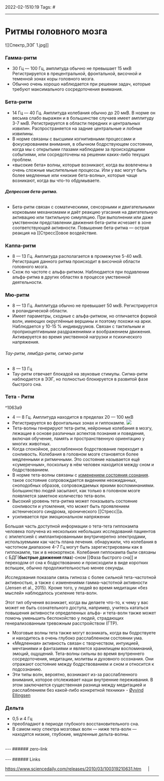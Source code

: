 2022-02-1510:19
Tags: #

---
# Ритмы головного мозга
![[Спектр_ЭЭГ 1.jpg]]
### **Гамма-ритм** 
- 30 Гц — 100 Гц, амплитуда обычно не превышает 15 мкВ Регистрируется в прецентральной, фронтальной, височной и теменной зонах коры головного мозга.
- Обычно очень хорошо наблюдается при решении задач, которые требуют максимального сосредоточения внимания.

### Бета-ритм
- 14 Гц — 40 Гц. Амплитуда колебания обычно до 20 мкВ. В норме он весьма слабо выражен и в большинстве случаев имеет амплитуду 3-7 мкВ. Регистрируется в области передних и центральных извилин. Распространяется на задние центральные и лобные извилины.
- В норме связаны с высшими когнитивными процессами и фокусированием внимания, в обычном бодрствующем состоянии, когда мы с открытыми глазами наблюдаем за происходящими событиями, или сосредоточены на решении каких-либо текущих проблем.
- «высокие бета» волны, которые возникают, когда вы вовлечены в очень сложные мыслительные процессы. Или у вас могут быть более медленные или «низкие бета-волны», которые чаще возникают, когда вы что-то обдумываете.  
###### **Депрессия бета-ритма.**
- Бета-ритм связан с соматическими, сенсорными и двигательными корковыми механизмами и даёт реакцию угасания на двигательную активацию или тактильную симуляцию. При выполнении или даже умственном представлении движения бета-ритм исчезает в зоне соответствующей активности. Повышение бета-ритма — острая реакция на [[Стресс]]овое воздействие.

### Каппа-ритм
- 8 — 13 Гц. Амплитуда располагается в промежутке 5-40 мкВ. Регистрация данного ритма происходит в височной области головного мозга.
- Схож по частоте с альфа-ритмом. Наблюдается при подавлении альфа-ритма в других областях в процессе умственной деятельности.

### Мю-ритм
- 8 — 13 Гц. Амплитуда обычно не превышает 50 мкВ. Регистрируется в роландической области.
- Имеет параметры, сходные с альфа-ритмом, но отличается формой волн, имеющих округлённые вершины и поэтому похожи на арки. Наблюдается у 10-15 % индивидуумов. Связан с тактильным и проприоцептивными раздражениями и воображением движения. Активируется во время умственной нагрузки и психического напряжения.
###### Тау-ритм, лямбда-ритм, сигма-ритм
- 8 — 13 Гц
- Тау-ритм отвечает блокадой на звуковые стимулы. Сигма-ритм наблюдается в ЭЭГ, но полностью блокируется в развитой фазе быстрого сна.

### Тета - Ритм

^1063a9

- 4 — 8 Гц. Амплитуда находится в пределах 20 —  100 мкВ
- Регистрируется во фронтальных зонах и гиппокампе.
![](https://upload.wikimedia.org/wikipedia/commons/5/58/Normal_EEG_of_mouse.png)
- Тета-волны генерируют тета-ритм, нейронные колебания в мозгу, лежащие в основе различных аспектов познания и поведения, включая обучение, память и пространственную ориентацию у многих животных.
- Когда спокойное, расслабленное бодрствование переходит в сонливость. Колебания в головном мозге становятся более медленными и ритмичными. Это состояние называется ещё «сумеречным», поскольку в нём человек находится между сном и бодрствованием.
- В норме тета-волны связаны с [изменением состояния сознания](https://ru.wikipedia.org/wiki/%D0%98%D0%B7%D0%BC%D0%B5%D0%BD%D1%91%D0%BD%D0%BD%D0%BE%D0%B5_%D1%81%D0%BE%D1%81%D1%82%D0%BE%D1%8F%D0%BD%D0%B8%D0%B5_%D1%81%D0%BE%D0%B7%D0%BD%D0%B0%D0%BD%D0%B8%D1%8F "Изменённое состояние сознания"). такое состояние сопровождается видением неожиданных, сноподобных образов, сопровождаемых яркими воспоминаниями. Большинство людей засыпают, как только в головном мозге появляется заметное количество тета-волн.
- Высокий уровень тета-ритма может показывать состояние сонливости и утомления, что может быть проявлением астенического синдрома, хронического [[Стресс]]а.
- усиливается при эмоциональном напряжении

Большая часть доступной информации о тета-тета гиппокампа человека получена из нескольких небольших исследований пациентов с эпилепсией с имплантированными внутричерепно электродами, используемыми как часть плана лечения. обнаружили, что колебания в частотном диапазоне 4–7 Гц могут быть зарегистрированы как в гиппокампе, так и в неокортексе. Колебания гиппокампа были связаны с БДГ(**быстрые движения глаз**)-сном [[Фаза быстрого сна]] и переходом от сна к бодрствованию и происходили в виде коротких вспышек, обычно продолжительностью менее секунды.

Исследования показали связь гипноза с более сильной тета-частотной активностью, а также с изменениями гамма-частотной активности (Jensen et al., 2015). Кроме того, у людей во время медитации «без мыслей» наблюдалось усиление тета-волн.

Этот тип обучения возникает, когда вы делаете что-то, к чему у вас может не быть сознательного доступа, например, учитесь кататься
повышения активности определенных альфа- и тета-волн также может помочь уменьшить беспокойство у людей, страдающих генерализованным тревожным расстройством (ГТР).
- Мозговые волны тета также могут возникать, когда вы бодрствуете и находитесь в очень глубоко расслабленном состоянии ума.
- «Медленная» активность связан с творчеством, интуицией, мечтаниями и фантазиями и является хранилищем воспоминаний, эмоций, ощущений. Тета-волны сильны во время внутреннего сосредоточения, медитации, молитвы и духовного осознания. Они отражают состояние между бодрствованием и сном и относится к подсознанию.
- Эти типы волн, вероятно, возникают из-за расслабленного внимания, которое отслеживает наши внутренние переживания. В этом заключается существенная разница между медитацией и расслаблением без какой-либо конкретной техники» - [Øyvind Ellingsen](https://en.wikipedia.org/wiki/%C3%98yvind_Ellingsen)

### Дельта 
- 0,5 и 4 Гц 
- преобладают в периоде глубокого восстановительного сна.
- В самом низу спектра мозговых волн — ниже тета-волн — находятся низкие, глубокие, медленные дельта-волны.  


</br>
---
###### zero-link </br>

</br>
---
###### Links </br>

https://www.sciencedaily.com/releases/2010/03/100319210631.htm
 &emsp; | &emsp; 


---
